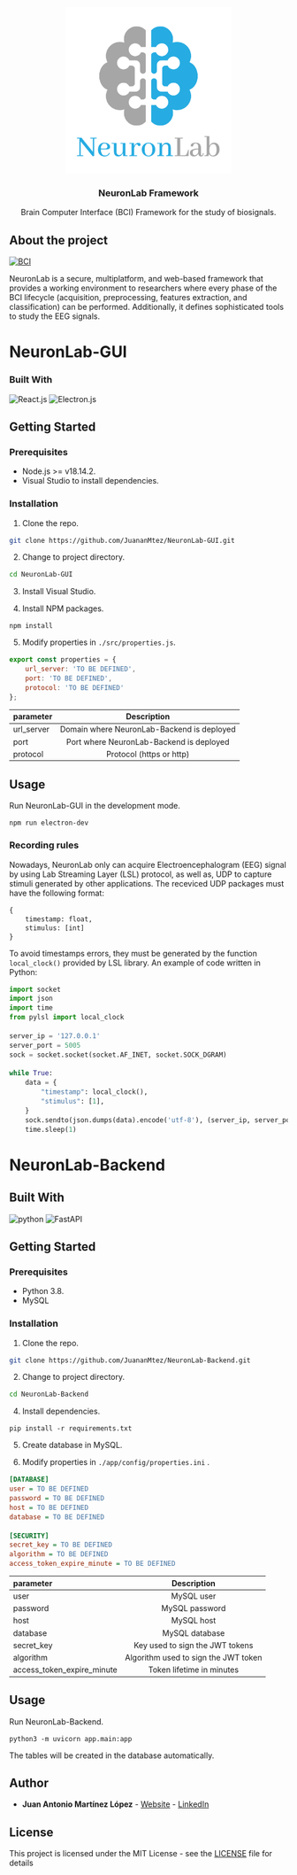 <!-- PROJECT LOGO -->
<br/>
<div align="center">
<a href="https://github.com/JuananMtez/NeuronLab">
    <img src="https://raw.githubusercontent.com/JuananMtez/NeuronLab-GUI/main/src/img/neuronlab_logo2.png" alt="BCI" width="300px" height="300px">
  </a>
  <h3 align="center">NeuronLab Framework</h3>
  <p align="center">
    Brain Computer Interface (BCI) Framework for the study of biosignals.
  </p>
</div>

## About the project
<a href="https://um.es">
  <img src="https://sceps.es/wp-content/uploads/2017/08/Logo-UMU.jpg" alt="BCI" width="195" height="50">
</a>
<br/>

NeuronLab is a secure, multiplatform, and web-based framework that provides a working environment to researchers where every phase of the BCI lifecycle (acquisition, preprocessing, features extraction, and classification) can be performed. Additionally, it defines sophisticated tools to study the EEG signals.

# NeuronLab-GUI

### Built With
![React.js] ![Electron.js]

## Getting Started

### Prerequisites
* Node.js >= v18.14.2.
* Visual Studio to install dependencies.

### Installation
1. Clone the repo.
```sh
git clone https://github.com/JuananMtez/NeuronLab-GUI.git
```

2. Change to project directory.
```sh
cd NeuronLab-GUI
```

3. Install Visual Studio.

4. Install NPM packages.
```shell
npm install
```

5. Modify properties in ```./src/properties.js```.
```js
export const properties = {
    url_server: 'TO BE DEFINED',
    port: 'TO BE DEFINED',
    protocol: 'TO BE DEFINED'
};
```

| parameter                    |   Description   |
|:-----------------------------|:---------------:|
| url_server                   | 	Domain where NeuronLab-Backend is deployed
| port	                        |  	Port where NeuronLab-Backend is deployed
| protocol 	                   |     Protocol (https or http)

## Usage

Run NeuronLab-GUI in the development mode.
```shell
npm run electron-dev
```

### Recording rules

Nowadays, NeuronLab only can acquire Electroencephalogram (EEG) signal by using Lab Streaming Layer (LSL) protocol, as well as, UDP to capture stimuli generated by other applications. The receviced UDP packages must have the following format:
```
{
    timestamp: float,
    stimulus: [int]
}
```

To avoid timestamps errors, they must be generated by the function ```local_clock()``` provided by LSL library. An example of code written in Python:
```python 
import socket
import json
import time
from pylsl import local_clock

server_ip = '127.0.0.1'
server_port = 5005
sock = socket.socket(socket.AF_INET, socket.SOCK_DGRAM)

while True:
    data = {
        "timestamp": local_clock(),
        "stimulus": [1],
    }
    sock.sendto(json.dumps(data).encode('utf-8'), (server_ip, server_port))
    time.sleep(1)
```

# NeuronLab-Backend

## Built With
![python] ![FastAPI]

## Getting Started

### Prerequisites
* Python 3.8.
* MySQL 


### Installation
1. Clone the repo.
```sh
git clone https://github.com/JuananMtez/NeuronLab-Backend.git
```

2. Change to project directory.
```sh
cd NeuronLab-Backend
```

4. Install dependencies.
```shell
pip install -r requirements.txt
```

5. Create database in MySQL.

6. Modify properties in ```./app/config/properties.ini``` .
```ini
[DATABASE]
user = TO BE DEFINED
password = TO BE DEFINED
host = TO BE DEFINED
database = TO BE DEFINED

[SECURITY]
secret_key = TO BE DEFINED
algorithm = TO BE DEFINED
access_token_expire_minute = TO BE DEFINED
```

| parameter                    |   Description   |
|:-----------------------------|:---------------:|
| user                         | 	MySQL user 
| password	                    |  	MySQL password 
| host 	                       |       	MySQL host       
| database 	                   |       	MySQL database         
| secret_key 	                 |       	Key used to sign the JWT tokens       
| algorithm 	                  |      	Algorithm used to sign the JWT token   
| access_token_expire_minute 	 |       	Token lifetime in minutes
 	        



## Usage

Run NeuronLab-Backend.
```shell
python3 -m uvicorn app.main:app
```

The tables will be created in the database automatically.


## Author

* **Juan Antonio Martínez López** - [Website](https://juananmtez.github.io/) - [LinkedIn](https://www.linkedin.com/in/juanantonio-martinez/)


## License

This project is licensed under the MIT License - see the [LICENSE](LICENSE) file for details

[Python]: https://img.shields.io/badge/Python-20232A?style=for-the-badge&logo=python
[FastAPI]: https://img.shields.io/badge/fastapi-20232A?style=for-the-badge&logo=fastapi
[React.js]: https://img.shields.io/badge/React-20232A?style=for-the-badge&logo=react
[Electron.js]: https://img.shields.io/badge/Electron.js-20232A?style=for-the-badge&logo=react